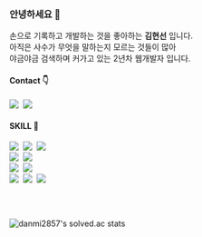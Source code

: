 ### 안녕하세요 :raising_hand:

손으로 기록하고 개발하는 것을 좋아하는 <strong>김현선</strong> 입니다.  
아직은 사수가 무엇을 말하는지 모르는 것들이 많아  
야금야금 검색하며 커가고 있는 2년차 웹개발자 입니다.

#### Contact :point_down:
<a href="https://medium.com/gdana"><img src="https://img.shields.io/badge/Medium-000000?style=flat-square&logo=Medium&logoColor=white"/></a>&nbsp;
<a href="gdanaaat@gmail.com"><img src="https://img.shields.io/badge/Gmail-EA4335?style=flat-square&logo=Gmail&logoColor=white"/></a>&nbsp;

#### SKILL :seedling:
<img src="https://img.shields.io/badge/HTML5-E34F26?style=flat-square&logo=HTML5&logoColor=white"/>&nbsp;
<img src="https://img.shields.io/badge/CSS3-1572B6?style=flat-square&logo=CSS3&logoColor=white"/>&nbsp;
<img src="https://img.shields.io/badge/JavaScript-F7DF1E?style=flat-square&logo=JavaScript&logoColor=white"/>&nbsp;
<br>
<img src="https://img.shields.io/badge/Java-007396?style=flat-square&logo=Java&logoColor=white"/>&nbsp;
<img src="https://img.shields.io/badge/Spring-6DB33F?style=flat-square&logo=Spring&logoColor=white"/>&nbsp;
<br>
<img src="https://img.shields.io/badge/Oracle-F80000?style=flat-square&logo=Oracle&logoColor=white"/>&nbsp;
<img src="https://img.shields.io/badge/MySQL-4479A1?style=flat-square&logo=MySQL&logoColor=white"/>&nbsp;
<br>
<img src="https://img.shields.io/badge/Git-F05032?style=flat-square&logo=Git&logoColor=white"/>&nbsp;
<img src="https://img.shields.io/badge/Windows-0078D6?style=flat-square&logo=Windows&logoColor=white"/>&nbsp;
<img src="https://img.shields.io/badge/Linux-FCC624?style=flat-square&logo=Linux&logoColor=black"/>&nbsp;

<br>

## 
![danmi2857's solved.ac stats](https://github-readme-solvedac.hyp3rflow.vercel.app/api/?handle=danmi2857)
